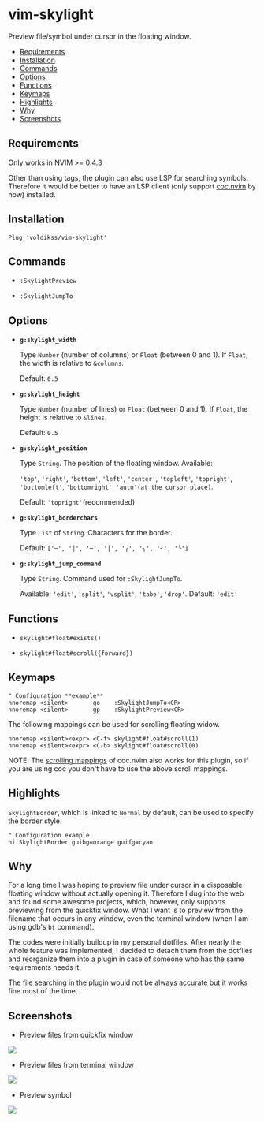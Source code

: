 # vim-skylight

Preview file/symbol under cursor in the floating window.

- [Requirements](#requirements)
- [Installation](#installation)
- [Commands](#commands)
- [Options](#options)
- [Functions](#functions)
- [Keymaps](#keymaps)
- [Highlights](#highlights)
- [Why](#why)
- [Screenshots](#screenshots)

## Requirements

Only works in NVIM >= 0.4.3

Other than using tags, the plugin can also use LSP for searching symbols.
Therefore it would be better to have an LSP client (only support
[coc.nvim](https://github.com/neoclide/coc.nvim) by now) installed.

## Installation

```vim
Plug 'voldikss/vim-skylight'
```

## Commands

- `:SkylightPreview`

- `:SkylightJumpTo`

## Options

- **`g:skylight_width`**

  Type `Number` (number of columns) or `Float` (between 0 and 1). If `Float`,
  the width is relative to `&columns`.

  Default: `0.5`

- **`g:skylight_height`**

  Type `Number` (number of lines) or `Float` (between 0 and 1). If `Float`, the
  height is relative to `&lines`.

  Default: `0.5`

- **`g:skylight_position`**

  Type `String`. The position of the floating window. Available:

  `'top'`, `'right'`, `'bottom'`, `'left'`, `'center'`, `'topleft'`,
  `'topright'`, `'bottomleft'`, `'bottomright'`, `'auto'(at the cursor place)`.

  Default: `'topright'`(recommended)

- **`g:skylight_borderchars`**

  Type `List` of `String`. Characters for the border.

  Default: `['─', '│', '─', '│', '╭', '╮', '╯', '╰']`

- **`g:skylight_jump_command`**

  Type `String`. Command used for `:SkylightJumpTo`.

  Available: `'edit'`, `'split'`, `'vsplit'`, `'tabe'`, `'drop'`. Default: `'edit'`

## Functions

- `skylight#float#exists()`

- `skylight#float#scroll({forward})`

## Keymaps

```vim
" Configuration **example**
nnoremap <silent>       go    :SkylightJumpTo<CR>
nnoremap <silent>       gp    :SkylightPreview<CR>
```

The following mappings can be used for scrolling floating widow.

```vim
nnoremap <silent><expr> <C-f> skylight#float#scroll(1)
nnoremap <silent><expr> <C-b> skylight#float#scroll(0)
```

NOTE: The [scrolling mappings](https://github.com/neoclide/coc.nvim/#example-vim-configuration)
of coc.nvim also works for this plugin, so if you are using coc you don't have
to use the above scroll mappings.

## Highlights

`SkylightBorder`, which is linked to `Normal` by default, can be used to specify the border style.

```vim
" Configuration example
hi SkylightBorder guibg=orange guifg=cyan
```

## Why

For a long time I was hoping to preview file under cursor in a disposable
floating window without actually opening it. Therefore I dug into the web and
found some awesome projects, which, however, only supports previewing from the
quickfix window. What I want is to preview from the filename that occurs in
any window, even the terminal window (when I am using gdb's `bt` command).

The codes were initially buildup in my personal dotfiles. After nearly the
whole feature was implemented, I decided to detach them from the dotfiles and
reorganize them into a plugin in case of someone who has the same requirements
needs it.

The file searching in the plugin would not be always accurate but it works
fine most of the time.

## Screenshots

- Preview files from quickfix window

![](https://user-images.githubusercontent.com/20282795/100463666-29c15400-3107-11eb-9889-1b9f8d987f87.gif)

- Preview files from terminal window

![](https://user-images.githubusercontent.com/20282795/100463681-2e860800-3107-11eb-9d7f-e77de5f4f386.gif)

- Preview symbol

![](https://user-images.githubusercontent.com/20282795/100463656-262dcd00-3107-11eb-9d89-c309b60062fa.gif)
